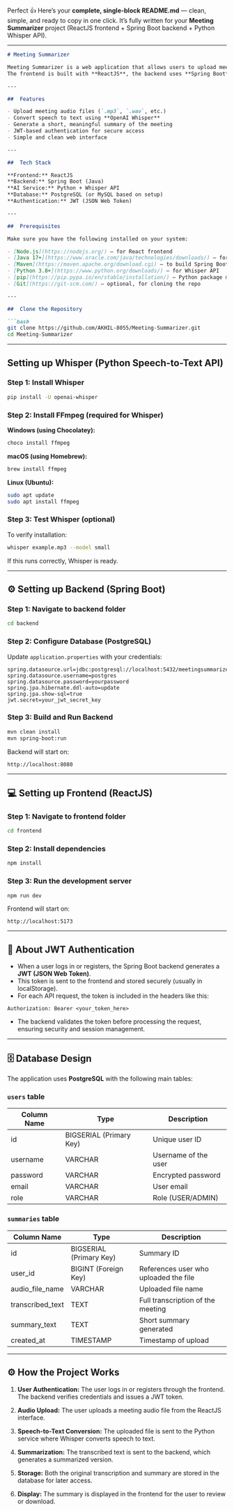 Perfect 👍
Here’s your **complete, single-block README.md** — clean, simple, and ready to copy in one click.
It’s fully written for your **Meeting Summarizer** project (ReactJS frontend + Spring Boot backend + Python Whisper API).

---

````markdown
# Meeting Summarizer

Meeting Summarizer is a web application that allows users to upload meeting audio files and automatically generates a clear, summarized version of the conversation.  
The frontend is built with **ReactJS**, the backend uses **Spring Boot**, and **Python (Whisper API)** is used for speech-to-text conversion.

---

##  Features

- Upload meeting audio files (`.mp3`, `.wav`, etc.)
- Convert speech to text using **OpenAI Whisper**
- Generate a short, meaningful summary of the meeting
- JWT-based authentication for secure access
- Simple and clean web interface

---

##  Tech Stack

**Frontend:** ReactJS  
**Backend:** Spring Boot (Java)  
**AI Service:** Python + Whisper API  
**Database:** PostgreSQL (or MySQL based on setup)  
**Authentication:** JWT (JSON Web Token)

---

##  Prerequisites

Make sure you have the following installed on your system:

- [Node.js](https://nodejs.org/) – for React frontend  
- [Java 17+](https://www.oracle.com/java/technologies/downloads/) – for Spring Boot backend  
- [Maven](https://maven.apache.org/download.cgi) – to build Spring Boot  
- [Python 3.8+](https://www.python.org/downloads/) – for Whisper API  
- [pip](https://pip.pypa.io/en/stable/installation/) – Python package manager  
- [Git](https://git-scm.com/) – optional, for cloning the repo

---

##  Clone the Repository

```bash
git clone https://github.com/AKHIL-8055/Meeting-Summarizer.git
cd Meeting-Summarizer
````

---

##  Setting up Whisper (Python Speech-to-Text API)

### Step 1: Install Whisper

```bash
pip install -U openai-whisper
```

### Step 2: Install FFmpeg (required for Whisper)

**Windows (using Chocolatey):**

```bash
choco install ffmpeg
```

**macOS (using Homebrew):**

```bash
brew install ffmpeg
```

**Linux (Ubuntu):**

```bash
sudo apt update
sudo apt install ffmpeg
```

### Step 3: Test Whisper (optional)

To verify installation:

```bash
whisper example.mp3 --model small
```

If this runs correctly, Whisper is ready.

---

## ⚙️ Setting up Backend (Spring Boot)

### Step 1: Navigate to backend folder

```bash
cd backend
```

### Step 2: Configure Database (PostgreSQL)

Update `application.properties` with your credentials:

```properties
spring.datasource.url=jdbc:postgresql://localhost:5432/meetingsummarizer
spring.datasource.username=postgres
spring.datasource.password=yourpassword
spring.jpa.hibernate.ddl-auto=update
spring.jpa.show-sql=true
jwt.secret=your_jwt_secret_key
```

### Step 3: Build and Run Backend

```bash
mvn clean install
mvn spring-boot:run
```

Backend will start on:

```
http://localhost:8080
```

---

## 💻 Setting up Frontend (ReactJS)

### Step 1: Navigate to frontend folder

```bash
cd frontend
```

### Step 2: Install dependencies

```bash
npm install
```

### Step 3: Run the development server

```bash
npm run dev
```

Frontend will start on:

```
http://localhost:5173
```

---

## 🔐 About JWT Authentication

* When a user logs in or registers, the Spring Boot backend generates a **JWT (JSON Web Token)**.
* This token is sent to the frontend and stored securely (usually in localStorage).
* For each API request, the token is included in the headers like this:

```
Authorization: Bearer <your_token_here>
```

* The backend validates the token before processing the request, ensuring security and session management.

---

## 🗄️ Database Design

The application uses **PostgreSQL** with the following main tables:

### `users` table

| Column Name | Type                    | Description          |
| ----------- | ----------------------- | -------------------- |
| id          | BIGSERIAL (Primary Key) | Unique user ID       |
| username    | VARCHAR                 | Username of the user |
| password    | VARCHAR                 | Encrypted password   |
| email       | VARCHAR                 | User email           |
| role        | VARCHAR                 | Role (USER/ADMIN)    |

### `summaries` table

| Column Name      | Type                    | Description                           |
| ---------------- | ----------------------- | ------------------------------------- |
| id               | BIGSERIAL (Primary Key) | Summary ID                            |
| user_id          | BIGINT (Foreign Key)    | References user who uploaded the file |
| audio_file_name  | VARCHAR                 | Uploaded file name                    |
| transcribed_text | TEXT                    | Full transcription of the meeting     |
| summary_text     | TEXT                    | Short summary generated               |
| created_at       | TIMESTAMP               | Timestamp of upload                   |

---

## ⚙️ How the Project Works

1. **User Authentication:**
   The user logs in or registers through the frontend. The backend verifies credentials and issues a JWT token.

2. **Audio Upload:**
   The user uploads a meeting audio file from the ReactJS interface.

3. **Speech-to-Text Conversion:**
   The uploaded file is sent to the Python service where Whisper converts speech to text.

4. **Summarization:**
   The transcribed text is sent to the backend, which generates a summarized version.

5. **Storage:**
   Both the original transcription and summary are stored in the database for later access.

6. **Display:**
   The summary is displayed in the frontend for the user to review or download.


